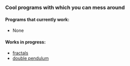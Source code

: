 ### Cool programs with which you can mess around
#### Programs that currently work:
 * None

#### Works in progress:
 * [fractals](https://nathansolomon1678.github.io/neat-stuff/fractals)
 * [double pendulum](https://nathansolomon1678.github.io/neat-stuff/double-pendulum)
